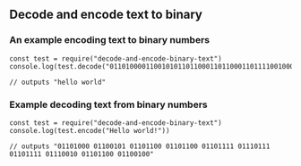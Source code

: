 ## Decode and encode text to binary 

### An example encoding text to binary numbers
```
const test = require("decode-and-encode-binary-text")
console.log(test.decode("0110100001100101011011000110110001101111001000000111011101101111011100100110110001100100"))

// outputs "hello world"
```

### Example decoding text from binary numbers
```
const test = require("decode-and-encode-binary-text")
console.log(test.encode("Hello world!"))

// outputs "01101000 01100101 01101100 01101100 01101111 01110111 01101111 01110010 01101100 01100100"
 ```